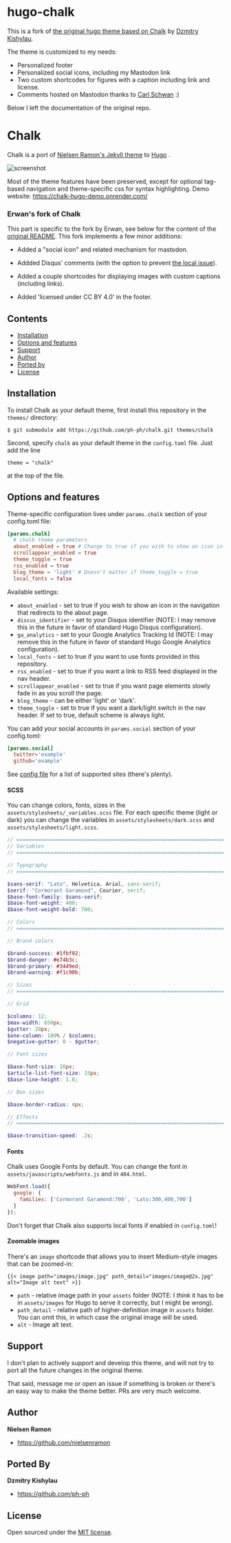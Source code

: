 # hugo-chalk

This is a fork of [the original hugo theme based on Chalk](https://github.com/ph-ph/chalk) by [Dzmitry Kishylau](https://github.com/ph-ph).

The theme is customized to my needs:
- Personalized footer
- Personalized social icons, including my Mastodon link
- Two custom shortcodes for figures with a caption including link and license.
- Comments hosted on Mastodon thanks to [Carl Schwan](https://carlschwan.eu/2020/12/29/adding-comments-to-your-static-blog-with-mastodon/) :)

Below I left the documentation of the original repo.

# Chalk
Chalk is a port of [Nielsen Ramon's Jekyll theme](https://github.com/nielsenramon/chalk) to [Hugo](https://gohugo.io) .

![screenshot](https://user-images.githubusercontent.com/1522475/165391492-23e093b8-e160-4673-8767-80e23977858e.jpeg)

Most of the theme features have been preserved, except for optional tag-based navigation and theme-specific css for syntax highlighting.
Demo website: https://chalk-hugo-demo.onrender.com/

### Erwan's fork of Chalk

This part is specific to the fork by Erwan, see below for the content of the [original README](https://github.com/ph-ph/chalk). This fork implements a few minor additions:

- Added a "social icon" and related mechanism for mastodon.

- Addded Disqus' comments (with the option to prevent [the local issue](https://gohugo.io/templates/internal/#conditional-loading-of-disqus-comments)).

- Added a couple shortcodes for displaying images with custom captions (including links).

- Added 'licensed under CC BY 4.0' in the footer.


## Contents

- [Installation](#installation)
- [Options and features](#options-and-features)
- [Support](#support)
- [Author](#author)
- [Ported by](#ported-by)
- [License](#license)

## Installation

To install Chalk as your default theme, first install this repository in the `themes/` directory:

    $ git submodule add https://github.com/ph-ph/chalk.git themes/chalk

Second, specify `chalk` as your default theme in the `config.toml` file. Just add the line

    theme = "chalk"

at the top of the file.

## Options and features
Theme-specific configuration lives under `params.chalk` section of your config.toml file:

```toml
[params.chalk]
  # chalk theme parameters
  about_enabled = true # Change to true if you wish to show an icon in the navigation that redirects to the about page
  scrollappear_enabled = true
  theme_toggle = true
  rss_enabled = true
  blog_theme = 'light' # Doesn't matter if theme_toggle = true
  local_fonts = false
```

Available settings:

* `about_enabled` - set to true if you wish to show an icon in the navigation that redirects to the about page.
* `discus_identifier` - set to your Disqus identifier (NOTE: I may remove this in the future in favor of standard Hugo Disqus configuration).
* `ga_analytics` - set to your Google Analytics Tracking Id (NOTE: I may remove this in the future in favor of standard Hugo Google Analytics configuration).
* `local_fonts` - set to true if you want to use fonts provided in this repository.
* `rss_enabled` - set to true if you want a link to RSS feed displayed in the nav header.
* `scrollappear_enabled` - set to true if you want page elements slowly fade in as you scroll the page.
* `blog_theme` - can be either 'light' or 'dark'.
* `theme_toggle` - set to true if you want a dark/light switch in the nav header. If set to true, default scheme is always light.

You can add your social accounts in `params.social` section of your config.toml:
```toml
[params.social]
  twitter='example'
  github='example'
```
See [config file](data/social/sites.toml) for a list of supported sites (there's plenty).

#### SCSS

You can change colors, fonts, sizes in the `assets/stylesheets/_variables.scss` file.
For each specific theme (light or dark) you can change the variables in `assets/stylesheets/dark.scss` and `assets/stylesheets/light.scss`.

```scss
// =============================================================================
// Variables
// =============================================================================

// Typography
// =============================================================================

$sans-serif: "Lato", Helvetica, Arial, sans-serif;
$serif: "Cormorant Garamond", Courier, serif;
$base-font-family: $sans-serif;
$base-font-weight: 400;
$base-font-weight-bold: 700;

// Colors
// =============================================================================

// Brand colors

$brand-success: #1fbf92;
$brand-danger: #e74b3c;
$brand-primary: #3449ed;
$brand-warning: #f1c90b;

// Sizes
// =============================================================================

// Grid

$columns: 12;
$max-width: 650px;
$gutter: 20px;
$one-column: 100% / $columns;
$negative-gutter: 0 - $gutter;

// Font sizes

$base-font-size: 16px;
$article-list-font-size: 15px;
$base-line-height: 1.8;

// Box sizes

$base-border-radius: 4px;

// Effects
// =============================================================================

$base-transition-speed: .2s;
```

#### Fonts

Chalk uses Google Fonts by default. You can change the font in `assets/javascripts/webfonts.js` and in `404.html`.

```javascript
WebFont.load({
  google: {
    families: ['Cormorant Garamond:700', 'Lato:300,400,700']
  }
});
```

Don't forget that Chalk also supports local fonts if enabled in `config.toml`!

#### Zoomable images
There's an `image` shortcode that allows you to insert Medium-style images that can be zoomed-in:
```
{{< image path="images/image.jpg" path_detail="images/image@2x.jpg" alt="Image alt text" >}}
```

* `path` - relative image path in your `assets` folder (NOTE: I _think_ it has to be in `assets/images` for Hugo to serve it correctly, but I might be wrong).
* `path_detail` - relative path of higher-definition image in `assets` folder. You can omit this, in which case the original image will be used.
* `alt` - Image alt text.

## Support
I don't plan to actively support and develop this theme, and will not try to port all the future changes in the original theme.

That said, message me or open an issue if something is broken or there's an easy way to make the theme better. PRs are very much welcome.

## Author
**Nielsen Ramon**
- <https://github.com/nielsenramon>

## Ported By
**Dzmitry Kishylau**
- <https://github.com/ph-ph>

## License

Open sourced under the [MIT license](LICENSE).
